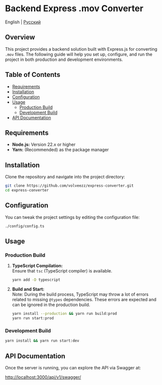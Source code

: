 # Backend Express .mov Converter

English | [Русский](https://github.com/volveezz/express-converter/blob/master/README_ru.md)

## Overview

This project provides a backend solution built with Express.js for converting `.mov` files. The following guide will help you set up, configure, and run the project in both production and development environments.

## Table of Contents

-  [Requirements](#requirements)
-  [Installation](#installation)
-  [Configuration](#configuration)
-  [Usage](#usage)
   -  [Production Build](#production-build)
   -  [Development Build](#development-build)
-  [API Documentation](#api-documentation)

## Requirements

-  **Node.js:** Version 22.x or higher
-  **Yarn:** (Recommended) as the package manager

## Installation

Clone the repository and navigate into the project directory:

```bash
git clone https://github.com/volveezz/express-converter.git
cd express-converter
```

## Configuration

You can tweak the project settings by editing the configuration file:

```bash
./config/config.ts
```

## Usage

### Production Build

1. **TypeScript Compilation:**  
   Ensure that `tsc` (TypeScript compiler) is available.

   ```bash
   yarn add -D typescript
   ```

2. **Build and Start:**  
   Note: During the build process, TypeScript may throw a lot of errors related to missing `@types` dependencies. These errors are expected and can be ignored in the production build.

   ```bash
   yarn install --production && yarn run build:prod
   yarn run start:prod
   ```

### Development Build

```bash
yarn install && yarn run start:dev
```

## API Documentation

Once the server is running, you can explore the API via Swagger at:

[http://localhost:3000/api/v1/swagger/](http://localhost:3000/api/v1/swagger/)
